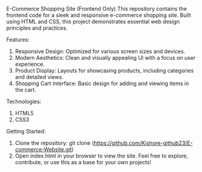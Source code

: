 E-Commerce Shopping Site (Frontend Only)
This repository contains the frontend code for a sleek and responsive e-commerce shopping site. Built using HTML and CSS, this project demonstrates essential web design principles and practices.

Features:
1. Responsive Design: Optimized for various screen sizes and devices.
2. Modern Aesthetics: Clean and visually appealing UI with a focus on user experience.
3. Product Display: Layouts for showcasing products, including categories and detailed views.
4. Shopping Cart Interface: Basic design for adding and viewing items in the cart.

Technologies:
1. HTML5
2. CSS3

Getting Started:
1. Clone the repository: git clone (https://github.com/Kishore-github23/E-commerce-Website.git)
2. Open index.html in your browser to view the site.
Feel free to explore, contribute, or use this as a base for your own projects!
